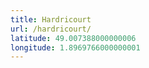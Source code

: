 ```yaml
---
title: Hardricourt
url: /hardricourt/
latitude: 49.007388000000006
longitude: 1.8969766000000001
---
```

